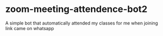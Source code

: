 # zoom-meeting-attendence-bot2
A simple bot that automatically attended my classes for me when joining link came on whatsapp
